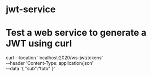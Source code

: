 # jwt-service

# Test a web service to generate a JWT using curl

curl --location 'localhost:2020/ws-jwt/tokens' \
--header 'Content-Type: application/json' \
--data '{
    "sub":"toto"
}'
